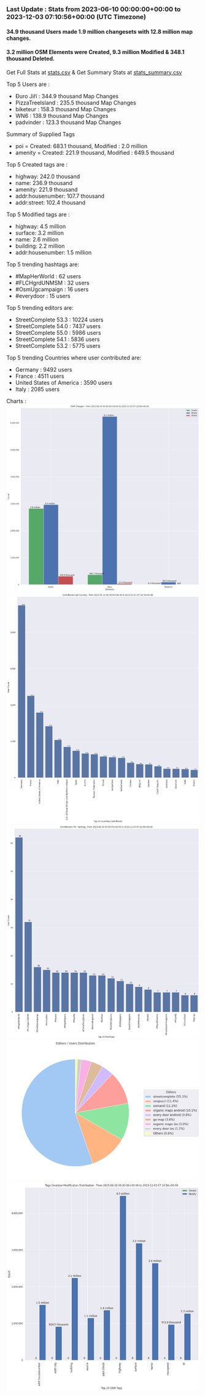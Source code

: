 ### Last Update : Stats from 2023-06-10 00:00:00+00:00 to 2023-12-03 07:10:56+00:00 (UTC Timezone)

#### 34.9 thousand Users made 1.9 million changesets with 12.8 million map changes.
#### 3.2 million OSM Elements were Created, 9.3 million Modified & 348.1 thousand Deleted.
Get Full Stats at [stats.csv](/stats/fieldmappers/Daily/stats.csv)
 & Get Summary Stats at [stats_summary.csv](/stats/fieldmappers/Daily/stats_summary.csv)

Top 5 Users are : 
- Đuro Jiří : 344.9 thousand Map Changes
- PizzaTreeIsland : 235.5 thousand Map Changes
- biketeur : 158.3 thousand Map Changes
- WN6 : 138.9 thousand Map Changes
- padvinder : 123.3 thousand Map Changes

Summary of Supplied Tags
- poi = Created: 683.1 thousand, Modified : 2.0 million
- amenity = Created: 221.9 thousand, Modified : 649.5 thousand


Top 5 Created tags are :
- highway: 242.0 thousand
- name: 236.9 thousand
- amenity: 221.9 thousand
- addr:housenumber: 107.7 thousand
- addr:street: 102.4 thousand


Top 5 Modified tags are :
- highway: 4.5 million
- surface: 3.2 million
- name: 2.6 million
- building: 2.2 million
- addr:housenumber: 1.5 million


Top 5 trending hashtags are:
- #MapHerWorld : 62 users
- #FLCHgrdUNMSM : 32 users
- #OsmUgcampaign : 16 users
- #everydoor : 15 users


Top 5 trending editors are:
- StreetComplete 53.3 : 10224 users
- StreetComplete 54.0 : 7437 users
- StreetComplete 55.0 : 5986 users
- StreetComplete 54.1 : 5836 users
- StreetComplete 53.2 : 5775 users


Top 5 trending Countries where user contributed are:
- Germany : 9492 users
- France : 4511 users
- United States of America : 3590 users
- Italy : 2085 users


 Charts : 
![Alt text](./stats_osm_changes.png) 
![Alt text](./stats_users_per_country.png) 
![Alt text](./stats_users_per_hashtag.png) 
![Alt text](./stats_editors_pie_chart.png) 
![Alt text](./stats_tags.png) 
